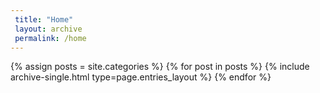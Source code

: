```yaml
---
 title: "Home"
 layout: archive
 permalink: /home
---
```


{% assign posts = site.categories %}
{% for post in posts %} {% include archive-single.html type=page.entries_layout %} {% endfor %}